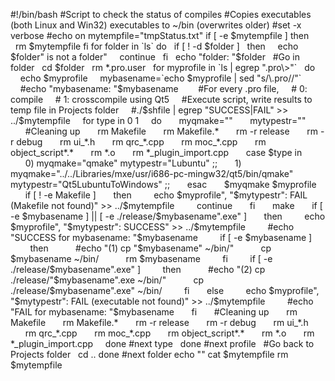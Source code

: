 \#!/bin/bash \#Script to check the status of compiles \#Copies
executables (both Linux and Win32) executables to \~/bin (overwrites
older) \#set -x verbose \#echo on mytempfile="tmpStatus.txt" if \[ -e
\$mytempfile \] then   rm \$mytempfile fi for folder in \`ls\` do   if
\[ ! -d \$folder \]   then     echo \$folder" is not a folder"
    continue   fi   echo "folder: "\$folder   \#Go in folder   cd
\$folder   rm \*.pro.user   for myprofile in \`ls | egrep ".pro\\&gt;"\`
  do     echo \$myprofile     mybasename=\`echo \$myprofile | sed
"s/\\.pro//"\`     \#echo "mybasename: "\$mybasename        \#For every
.pro file,     \# 0: compile     \# 1: crosscompile using Qt5
    \#Execute script, write results to temp file in Projects folder
    \#./\$shfile | egrep "SUCCESS|FAIL" &gt;&gt; ../\$mytempfile     for
type in 0 1     do       myqmake=""       mytypestr=""       \#Cleaning
up       rm Makefile       rm Makefile.\*       rm -r release       rm
-r debug       rm ui\_\*.h       rm qrc\_\*.cpp       rm moc\_\*.cpp
      rm object\_script\*.\*       rm \*.o       rm
\*\_plugin\_import.cpp       case \$type in       0) myqmake="qmake"
mytypestr="Lubuntu" ;;       1)
myqmake="../../Libraries/mxe/usr/i686-pc-mingw32/qt5/bin/qmake"
mytypestr="Qt5LubuntuToWindows" ;;       esac       \$myqmake
\$myprofile       if \[ ! -e Makefile \]       then         echo
\$myprofile", "\$mytypestr": FAIL (Makefile not found)" &gt;&gt;
../\$mytempfile         continue       fi       make       if \[ -e
\$mybasename \] || \[ -e ./release/\$mybasename".exe" \]       then
        echo \$myprofile", "\$mytypestr": SUCCESS" &gt;&gt;
../\$mytempfile         \#echo "SUCCESS for mybasename: "\$mybasename
        if \[ -e \$mybasename \]         then           \#echo "(1) cp
"\$mybasename" \~/bin/"           cp \$mybasename \~/bin/           rm
\$mybasename         fi         if \[ -e ./release/\$mybasename".exe" \]
        then           \#echo "(2) cp ./release/"\$mybasename".exe
\~/bin/"           cp ./release/\$mybasename".exe" \~/bin/         fi
      else         echo \$myprofile", "\$mytypestr": FAIL (executable
not found)" &gt;&gt; ../\$mytempfile         \#echo "FAIL for
mybasename: "\$mybasename       fi       \#Cleaning up       rm Makefile
      rm Makefile.\*       rm -r release       rm -r debug       rm
ui\_\*.h       rm qrc\_\*.cpp       rm moc\_\*.cpp       rm
object\_script\*.\*       rm \*.o       rm \*\_plugin\_import.cpp
    done \#next type   done \#next profile   \#Go back to Projects
folder   cd .. done \#next folder echo "" cat \$mytempfile rm
\$mytempfile
